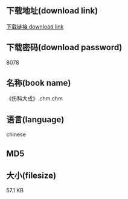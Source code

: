 ## 下载地址(download link)
[下载链接 download link](https://tutu365.netlify.app/?s=%E3%80%8A%E4%BC%A4%E7%A7%91%E5%A4%A7%E6%88%90%E3%80%8B.chm)

## 下载密码(download password)
8078

## 名称(book name)
《伤科大成》.chm.chm

## 语言(language)
chinese

## MD5


## 大小(filesize)
57.1 KB
